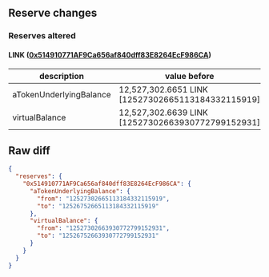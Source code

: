 ## Reserve changes

### Reserves altered

#### LINK ([0x514910771AF9Ca656af840dff83E8264EcF986CA](https://etherscan.io/address/0x514910771AF9Ca656af840dff83E8264EcF986CA))

| description | value before | value after |
| --- | --- | --- |
| aTokenUnderlyingBalance | 12,527,302.6651 LINK [12527302665113184332115919] | 12,526,752.6651 LINK [12526752665113184332115919] |
| virtualBalance | 12,527,302.6639 LINK [12527302663930772799152931] | 12,526,752.6639 LINK [12526752663930772799152931] |


## Raw diff

```json
{
  "reserves": {
    "0x514910771AF9Ca656af840dff83E8264EcF986CA": {
      "aTokenUnderlyingBalance": {
        "from": "12527302665113184332115919",
        "to": "12526752665113184332115919"
      },
      "virtualBalance": {
        "from": "12527302663930772799152931",
        "to": "12526752663930772799152931"
      }
    }
  }
}
```